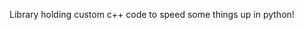 Library holding custom c++ code to speed some things up in python!

<!-- 
mkdir build
cd build
cmake .. -DCMAKE_BUILD_TYPE=Relese -G Ninja
cmake --build .

cd ..
python setup.py build_ext --inplace
cp .\cpp_grouping.cp37-win_amd64.pyd ..\..\..\..\miniconda3\envs\hand_decision_trees\Lib\site-packages\.
python grouping_test.py -->